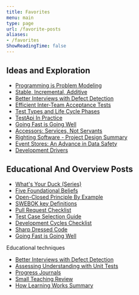```yaml
---
title: Favorites
menu: main
type: page
url: /favorite-posts
aliases:
- /favorites
ShowReadingTime: false
---
```


## Ideas and Exploration
- [Programming is Problem Modeling](./posts/2022/2022-02-18-Programming-is-Problem-Modeling.md)
- [Stable, Incremental, Additive](./posts/2022/2022-02-25-Stable-Incremental-Additive.md)
- [Better Interviews with Defect Detection](./posts/2022/2022-06-12-Better-Interviews-with-Defect-Detection.md)
- [Efficient Inter-Team Acceptance Tests](./posts/2021/2021-10-31-Efficient-Inter-Team-Contracts-with-Acceptance-Tests.md)
- [Test Types and Life Cycle Phases](./posts/2021/2021-08-30-Test-Types-and-Lifecycle-Phases.md)
- [TestApi In Practice](./posts/2020/2020-08-21-Test-Api-InPractice.md)
- [Going Fast is Going Well](./posts/2021/2021-01-29-Going-Fast-is-Going-Well.md)
- [Accessors: Services, Not Servants](./posts/2021/2021-01-01-Accessors-Services-Not-Servants.md)
- [Righting Software - Project Design Summary](./posts/2020/2020-07-16-iDesign-Project-Summary.md)
- [Event Stores: An Advance in Data Safety](./posts/2021/2021-05-28-Transaction-Databases.md)
- [Development Drivers](./posts/2022/2022-09-15-Code-That-Fits-Drivers.md)
  
<!-- Split mental model and techniques into separate sections? -->
  
<!-- 
- Gherkin-named Tests as Low-bar Acceptance Tests?
- Progressive Modeling with Events, Transforms, and State
- https://spencerfarley.com/2021/08/27/swebok-modified-topic-diagram/
  - none of my posts that communicate relationship of cross-cutting concerns to lifecycle stages are good or self-complete enough to make the favorites
- https://spencerfarley.com/2020/10/16/aop-and-decorator/
- https://spencerfarley.com/2020/12/04/type-systems-and-predictability/
 -->

## Educational And Overview Posts
- [What's Your Duck (Series)](./posts/Whats-Your-Duck-V2/2022-06-16-0-Intro.md)
- [Five Foundational Beliefs](./posts/2022/2022-10-21-Five-Foundational-Beliefs.md)
- [Open-Closed Principle By Example](./posts/Open-Closed-by-Example/2023-03-02-0-Intro-to-OCP.md)
- [SWEBOK key Definitions](./posts/2022/2022-01-14-SWEBOK-term-definitions.md)
- [Pull Request Checklist](./posts/2022/2022-02-11-Pull-Request-Checklist.md)
- [Test Case Selection Guide](./posts/2022/2022-01-28-Test-Case-Selection.md)
- [Development Cycles Checklist](./posts/2022/2022-01-21-Development-Cycles-Checklist.md)
- [Sharp Dressed Code](./posts/2021/2021-07-16-Well-Dressed-Code.md)
- [Going Fast is Going Well](./posts/2021/2021-01-29-Going-Fast-is-Going-Well.md)


Educational techniques
- [Better Interviews with Defect Detection](./posts/2022/2022-06-12-Better-Interviews-with-Defect-Detection.md)
- [Assessing Understanding with Unit Tests](./posts/2023/2023-01-20-assessing-understanding-with-unit-tests.md)
- [Progress Journals](./posts/2023/2023-01-27-Progress-journal.md)
- [Small Teaching Review](./posts/2022/2022-03-07-Small-Teaching-Review.md)
- [How Learning Works Summary](./posts/Summary-How-Learning-Works/2021-02-12-0-How-Learning-Works-Series-Intro.md)